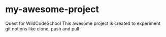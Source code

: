 # my-awesome-project
Quest for WildCodeSchool
This awesome project is created to experiment git notions like clone, push and pull
